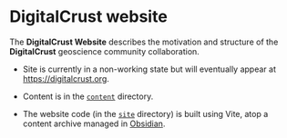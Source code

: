 # DigitalCrust website

The **DigitalCrust Website** describes the motivation and structure of the **DigitalCrust** geoscience community collaboration.

- Site is currently in a non-working state but will eventually appear at
  https://digitalcrust.org.

- Content is in the [`content`](content) directory.
- The website code (in the [`site`](site) directory) is built using Vite, atop a content archive managed in
  [Obsidian](https://obsidian.md/).

